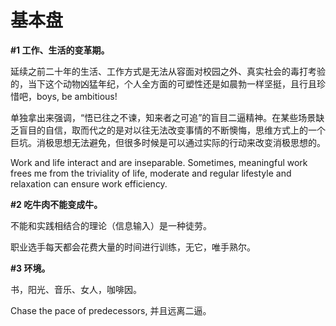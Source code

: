 # 基本盘

**#1 工作、生活的变革期。**

延续之前二十年的生活、工作方式是无法从容面对校园之外、真实社会的毒打考验的，当下这个动物凶猛年纪，个人全方面的可塑性还是如晨勃一样坚挺，且行且珍惜吧，boys, be ambitious!

单独拿出来强调，“悟已往之不谏，知来者之可追”的盲目二逼精神。在某些场景缺乏盲目的自信，取而代之的是对以往无法改变事情的不断懊悔，思维方式上的一个巨坑。消极思想无法避免，但很多时候是可以通过实际的行动来改变消极思想的。

Work and life interact and are inseparable. Sometimes, meaningful work frees me from the triviality of life, moderate and regular lifestyle and relaxation can ensure work efficiency.

**#2 吃牛肉不能变成牛。**

不能和实践相结合的理论（信息输入）是一种徒劳。

职业选手每天都会花费大量的时间进行训练，无它，唯手熟尔。

**#3 环境。**

书，阳光、音乐、女人，咖啡因。

Chase the pace of predecessors, 并且远离二逼。
